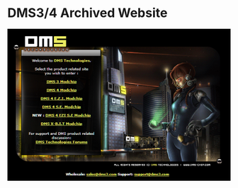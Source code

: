 # DMS3/4 Archived Website

[![DMS4 Archived Website](assets/dms4-pics/website_screenshot.png)](https://web.archive.org/web/20080914044653/http://www.dms3.com/)